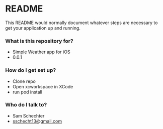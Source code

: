 # README #

This README would normally document whatever steps are necessary to get your application up and running.

### What is this repository for? ###

* Simple Weather app for iOS
* 0.0.1

### How do I get set up? ###

* Clone repo
* Open xcworkspace in XCode
* run pod install

### Who do I talk to? ###

* Sam Schechter
* sschecht13@gmail.com